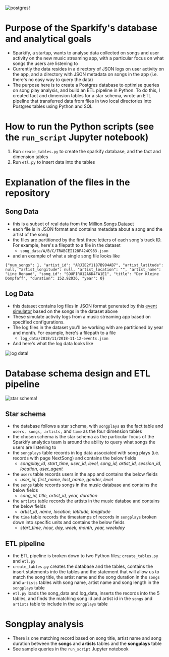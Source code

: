 ![postgres!](https://github.com/mochen862/data-engineering-projects/blob/main/data-modelling-with-postgres/postgres.png)

# Purpose of the Sparkify's database and analytical goals

- Sparkify, a startup, wants to analyse data collected on songs and user activity on the new music streaming app, with a particular focus on what songs the users are listening to
- Currently the data resides in a directory of JSON logs on user activity on the app, and a directory with JSON metadata on songs in the app (i.e. there's no easy way to query the data)
- The purpose here is to create a Postgres database to optimise queries on song play analysis, and build an ETL pipeline in Python. To do this, I created fact and dimension tables for a star schema, wrote an ETL pipeline that transferred data from files in two local directories into Postgres tables using Python and SQL

# How to run the Python scripts (see the `run_script` Jupyter notebook)

1. Run `create_tables.py` to create the sparkify database, and the fact and dimension tables
2. Run `etl.py` to insert data into the tables

# Explanation of the files in the repository

## Song Data
- this is a subset of real data from the [Million Songs Dataset](http://millionsongdataset.com/)
- each file is in JSON format and contains metadata about a song and the artist of the song
- the files are partitioned by the first three letters of each song's track ID. For example, here's a filepath to a file in the dataset
    - `song_data/A/B/C/TRABCEI128F424C983.json`
- and an example of what a single song file looks like

`{"num_songs": 1, "artist_id": "ARJIE2Y1187B994AB7", "artist_latitude": null, "artist_longitude": null, "artist_location": "", "artist_name": "Line Renaud", "song_id": "SOUPIRU12A6D4FA1E1", "title": "Der Kleine Dompfaff", "duration": 152.92036, "year": 0}`

## Log Data
- this dataset contains log files in JSON format generated by this [event simulator](https://github.com/Interana/eventsim) based on the songs in the dataset above
- These simulate activity logs from a music streaming app based on specified configurations.
- The log files in the dataset you'll be working with are partitioned by year and month. For example, here's a filepath to a file
    - `log_data/2018/11/2018-11-12-events.json`
- And here's what the log data looks like

![log data!](https://github.com/mochen862/data-engineering-projects/blob/main/data-modelling-with-postgres/log_data_df.PNG)
        
# Database schema design and ETL pipeline

![star schema!](https://github.com/mochen862/data-engineering-projects/blob/main/data-modelling-with-postgres/star_schema.png)

## Star schema

- the database follows a star schema, with `songplays` as the fact table and `users, songs, artists,` and `time` as the four dimension tables
- the chosen schema is the star schema as the particular focus of the Sparkify analytics team is around the ability to query what songs the users are listening to
- the `songplays` table records in log data associated with song plays (i.e. records with page NextSong) and contains the below fields
    - *songplay_id, start_time, user_id, level, song_id, artist_id, session_id, location, user_agent*
- the `users` table records users in the app and contains the below fields
    - *user_id, first_name, last_name, gender, level*
- the `songs` table records songs in the music database and contains the below fields
    - *song_id, title, artist_id, year, duration*
- the `artists` table records the artists in the music databse and contains the below fields
    - *artist_id, name, location, latitude, longitude*
- the `time` table records the timestamps of records in `songplays` broken down into specific units and contains the below fields
    - *start_time, hour, day, week, month, year, weekday*
    
## ETL pipeline

- the ETL pipeline is broken down to two Python files; `create_tables.py` and `etl.py`
- `create_tables.py` creates the database and the tables, contains the insert statements into the tables and the statement that will allow us to match the song title, the artist name and the song duration in the `songs` and `artists` tables with song name, artist name and song length in the `songplays` table
- `etl.py` loads the song_data and log_data, inserts the records into the 5 tables, and finds the matching song id and artist id in the `songs` and `artists` table to include in the `songplays` table

# Songplay analysis

- There is one matching record based on song title, artist name and song duration between the **songs** and **artists** tables and the **songplays** table
- See sample queries in the `run_script` Jupyter notebook

